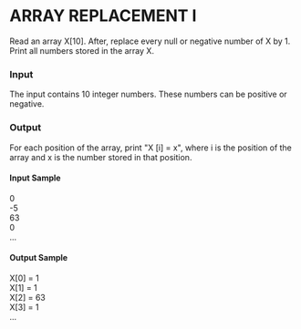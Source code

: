 # ARRAY REPLACEMENT I
Read an array X[10]. After, replace every null or negative number of X ​by 1. Print all numbers stored in the array X.
### Input
The input contains 10 integer numbers. These numbers ​​can be positive or negative.
### Output
For each position of the array, print "X [i] = x", where i is the position of the array and x is the number stored in that position.
#### Input Sample	
0  
-5  
63  
0  
...
#### Output Sample
X[0] = 1  
X[1] = 1  
X[2] = 63  
X[3] = 1  
...